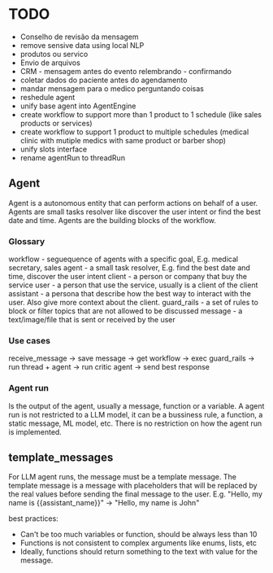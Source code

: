 # TODO
- Conselho de revisão da mensagem
- remove sensive data using local NLP
- produtos ou servico
- Envio de arquivos
- CRM - mensagem antes do evento relembrando - confirmando
- coletar dados do paciente antes do agendamento
- mandar mensagem para o medico perguntando coisas
- reshedule agent
- unify base agent into AgentEngine
- create workflow to support more than 1 product to 1 schedule (like sales products or services)
- create workflow to support 1 product to multiple schedules (medical clinic with mutiple medics with same product or barber shop)
- unify slots interface
- rename agentRun to threadRun

## Agent
Agent is a autonomous entity that can perform actions on behalf of a user. Agents are small tasks resolver like discover the user intent or find the best date and time. Agents are the building blocks of the workflow.

### Glossary
workflow - seguequence of agents with a specific goal, E.g. medical secretary, sales
agent - a small task resolver, E.g. find the best date and time, discover the user intent
client - a person or company that buy the service
user - a person that use the service, usually is a client of the client
assistant - a persona that describe how the best way to interact with the user. Also give more context about the client.
guard_rails - a set of rules to block or filter topics that are not allowed to be discussed
message - a text/image/file that is sent or received by the user

### Use cases
receive_message -> save message -> get workflow -> exec guard_rails -> run thread + agent -> run critic agent -> send best response

### Agent run
Is the output of the agent, usually a message, function or a variable. A agent run is not restricted to a LLM model, it can be a bussiness rule, a function, a static message, ML model, etc. There is no restriction on how the agent run is implemented.

## template_messages
For LLM agent runs, the message must be a template message. The template message is a message with placeholders that will be replaced by the real values before sending the final message to the user.
E.g. "Hello, my name is {{assistant_name}}" -> "Hello, my name is John"

best practices:
- Can't be too much variables or function, should be always less than 10
- Functions is not consistent to complex arguments like enums, lists, etc
- Ideally, functions should return something to the text with value for the message.
